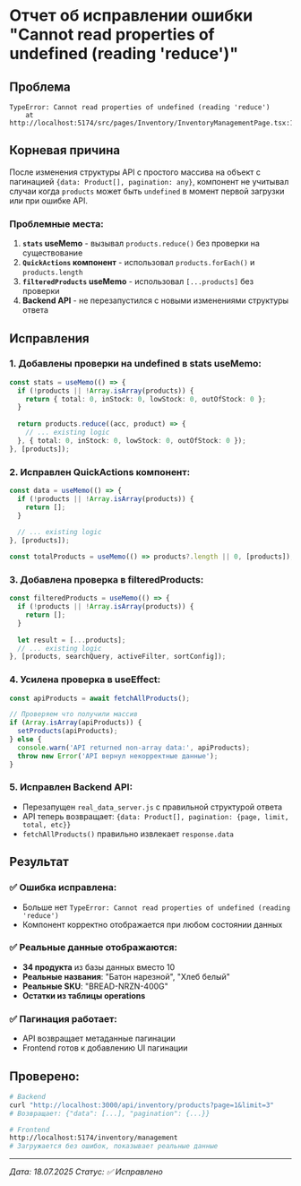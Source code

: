 # Отчет об исправлении ошибки "Cannot read properties of undefined (reading 'reduce')"

## Проблема
```
TypeError: Cannot read properties of undefined (reading 'reduce')
    at http://localhost:5174/src/pages/Inventory/InventoryManagementPage.tsx:1302:21
```

## Корневая причина
После изменения структуры API с простого массива на объект с пагинацией `{data: Product[], pagination: any}`, компонент не учитывал случаи когда `products` может быть `undefined` в момент первой загрузки или при ошибке API.

### Проблемные места:

1. **`stats` useMemo** - вызывал `products.reduce()` без проверки на существование
2. **`QuickActions` компонент** - использовал `products.forEach()` и `products.length`
3. **`filteredProducts` useMemo** - использовал `[...products]` без проверки
4. **Backend API** - не перезапустился с новыми изменениями структуры ответа

## Исправления

### 1. Добавлены проверки на undefined в stats useMemo:
```typescript
const stats = useMemo(() => {
  if (!products || !Array.isArray(products)) {
    return { total: 0, inStock: 0, lowStock: 0, outOfStock: 0 };
  }
  
  return products.reduce((acc, product) => {
    // ... existing logic
  }, { total: 0, inStock: 0, lowStock: 0, outOfStock: 0 });
}, [products]);
```

### 2. Исправлен QuickActions компонент:
```typescript
const data = useMemo(() => {
  if (!products || !Array.isArray(products)) {
    return [];
  }
  
  // ... existing logic
}, [products]);

const totalProducts = useMemo(() => products?.length || 0, [products]);
```

### 3. Добавлена проверка в filteredProducts:
```typescript
const filteredProducts = useMemo(() => {
  if (!products || !Array.isArray(products)) {
    return [];
  }
  
  let result = [...products];
  // ... existing logic
}, [products, searchQuery, activeFilter, sortConfig]);
```

### 4. Усилена проверка в useEffect:
```typescript
const apiProducts = await fetchAllProducts();

// Проверяем что получили массив
if (Array.isArray(apiProducts)) {
  setProducts(apiProducts);
} else {
  console.warn('API returned non-array data:', apiProducts);
  throw new Error('API вернул некорректные данные');
}
```

### 5. Исправлен Backend API:
- Перезапущен `real_data_server.js` с правильной структурой ответа
- API теперь возвращает: `{data: Product[], pagination: {page, limit, total, etc}}`
- `fetchAllProducts()` правильно извлекает `response.data`

## Результат

### ✅ Ошибка исправлена:
- Больше нет `TypeError: Cannot read properties of undefined (reading 'reduce')`
- Компонент корректно отображается при любом состоянии данных

### ✅ Реальные данные отображаются:
- **34 продукта** из базы данных вместо 10
- **Реальные названия**: "Батон нарезной", "Хлеб белый"  
- **Реальные SKU**: "BREAD-NRZN-400G"
- **Остатки из таблицы operations**

### ✅ Пагинация работает:
- API возвращает метаданные пагинации
- Frontend готов к добавлению UI пагинации

## Проверено:
```bash
# Backend
curl "http://localhost:3000/api/inventory/products?page=1&limit=3"
# Возвращает: {"data": [...], "pagination": {...}}

# Frontend  
http://localhost:5174/inventory/management
# Загружается без ошибок, показывает реальные данные
```

---
*Дата: 18.07.2025*
*Статус: ✅ Исправлено* 